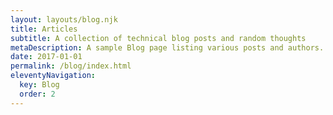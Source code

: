 ```yaml
---
layout: layouts/blog.njk
title: Articles
subtitle: A collection of technical blog posts and random thoughts
metaDescription: A sample Blog page listing various posts and authors.
date: 2017-01-01
permalink: /blog/index.html
eleventyNavigation:
  key: Blog
  order: 2
---
```

